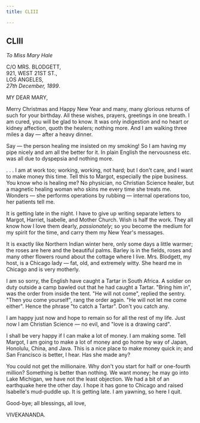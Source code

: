 ```yaml
---
title: CLIII

---
```





  

  


## CLIII

*To Miss Mary Hale*

C/O MRS. BLODGETT,  
921, WEST 21ST ST.,  
LOS ANGELES,  
*27th December, 1899*.

MY DEAR MARY,

Merry Christmas and Happy New Year and many, many glorious returns of
such for your birthday. All these wishes, prayers, greetings in one
breath. I am cured, you will be glad to know. It was only indigestion
and no heart or kidney affection, quoth the healers; nothing more. And I
am walking three miles a day — after a heavy dinner.

Say — the person healing me insisted on my smoking! So I am having my
pipe nicely and am all the better for it. In plain English the
nervousness etc. was all due to dyspepsia and nothing more.

. . . I am at work too; working, working, not hard; but I don't care,
and I want to make money this time. Tell this to Margot, especially the
pipe business. You know who is healing me? No physician, no Christian
Science healer, but a magnetic healing woman who skins me every time she
treats me. Wonders — she performs operations by rubbing — internal
operations too, her patients tell me.

It is getting late in the night. I have to give up writing separate
letters to Margot, Harriet, Isabelle, and Mother Church. Wish is half
the work. They all know how I love them dearly, *passionately*; so you
become the medium for my spirit for the time, and carry them my New
Year's messages.

It is exactly like Northern Indian winter here, only some days a little
warmer; the roses are here and the beautiful palms. Barley is in the
fields, roses and many other flowers round about the cottage where I
live. Mrs. Blodgett, my host, is a Chicago lady — fat, old, and
extremely witty. She heard me in Chicago and is very motherly.

I am so sorry, the English have caught a Tartar in South Africa. A
soldier on duty outside a camp bawled out that he had caught a Tartar.
"Bring him in", was the order from inside the tent. "He will not come",
replied the sentry. "Then you come yourself", rang the order again. "He
will not let me come either". Hence the phrase "to catch a Tartar".
Don't you catch any.

I am happy just now and hope to remain so for all the rest of my life.
Just now I am Christian Science — no evil, and "love is a drawing card".

I shall be very happy if I can make a lot of money. I am making some.
Tell Margot, I am going to make a lot of money and go home by way of
Japan, Honolulu, China, and Java. This is a nice place to make money
quick in; and San Francisco is better, I hear. Has she made any?

You could not get the millionaire. Why don't you start for half or
one-fourth million? Something is better than nothing. We want money; he
may go into Lake Michigan, we have not the least objection. We had a bit
of an earthquake here the other day. I hope it has gone to Chicago and
raised Isabelle's mud-puddle up. It is getting late. I am yawning, so
here I quit.

Good-bye; all blessings, all love,

VIVEKANANDA.


